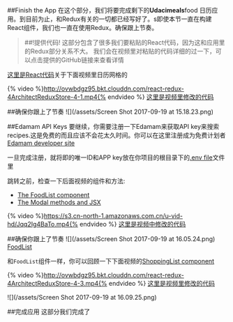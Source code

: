 ##Finish the App
在这个部分，我们将要完成剩下的**Udacimeals**food 日历应用。到目前为止，和Redux有关的一切都已经写好了。s即使本节一直在构建React组件，我们也一直在使用Redux。确保跟上节奏。

>##!提供代码!
>这部分包含了很多我们要粘贴的React代码，因为这和应用里的Redux部分关系不大。 我们会在视频里对粘贴的代码详细的过一下，可以点击提供的GitHub链接来查看详情

[这里是React代码](https://github.com/udacity/reactnd-udacimeals-complete/blob/822085c8659757fe12c3489100dbefae832f9038/src/components/App.js)关于下面视频里日历网格的


{% video %}http://ovwbdgz95.bkt.clouddn.com/react-redux-4ArchitectReduxStore-4-1.mp4{% endvideo %}
[这里是视频里修改的代码](https://github.com/udacity/reactnd-udacimeals-complete/commit/822085c8659757fe12c3489100dbefae832f9038)

##确保你跟上了节奏
![](/assets/Screen Shot 2017-09-19 at 15.18.23.png)

##Edamam API Keys
要继续，你需要注册一下Edamam来获取API key来搜索recipes.这是免费的而且应该不会花太久时间。你可以在这里注册成为免费计划者[Edamam developer site](https://developer.edamam.com/edamam-recipe-api)

一旦完成注册，就将即的唯一ID和APP key放在你项目的根目录下的[.env file](https://github.com/udacity/reactnd-udacimeals-complete/blob/823876c8e3b669c0338f630fa50120adb7168f6f/.env)文件里

跳转之前，检查一下后面视频的组件和方法:
 - [The FoodList component](https://github.com/udacity/reactnd-udacimeals-complete/blob/823876c8e3b669c0338f630fa50120adb7168f6f/src/components/FoodList.js)
 - [The Modal methods and JSX](https://github.com/udacity/reactnd-udacimeals-complete/blob/823876c8e3b669c0338f630fa50120adb7168f6f/src/components/App.js)
 
{% video %}https://s3.cn-north-1.amazonaws.com.cn/u-vid-hd/Jqq2Ig4BaTo.mp4{% endvideo %}
[这里是视频中修改的代码](https://github.com/udacity/reactnd-udacimeals-complete/commit/823876c8e3b669c0338f630fa50120adb7168f6f)

##确保你跟上了节奏
![](/assets/Screen Shot 2017-09-19 at 16.05.24.png)
[FoodList](https://github.com/udacity/reactnd-udacimeals-complete/blob/823876c8e3b669c0338f630fa50120adb7168f6f/src/components/FoodList.js)

和`FoodList`组件一样，你可以回顾一下下面视频的[ShoppingList component](https://github.com/udacity/reactnd-udacimeals-complete/blob/0e343838ef120c458f3b3b4a5de74dbc167be4d6/src/components/ShoppingList.js)

{% video %}http://ovwbdgz95.bkt.clouddn.com/react-redux-4ArchitectReduxStore-4-3.mp4{% endvideo %}
[这里是视频里修改的代码](https://github.com/udacity/reactnd-udacimeals-complete/commit/0e343838ef120c458f3b3b4a5de74dbc167be4d6)

![](/assets/Screen Shot 2017-09-19 at 16.09.25.png)

##完成应用
这部分我们完成了